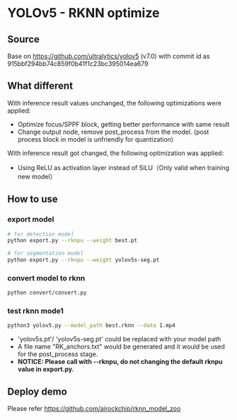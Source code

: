 # YOLOv5 - RKNN optimize

## Source

  Base on https://github.com/ultralytics/yolov5 (v7.0) with commit id as 915bbf294bb74c859f0b41f1c23bc395014ea679



## What different

With inference result values unchanged, the following optimizations were applied:

- Optimize focus/SPPF block, getting better performance with same result
- Change output node, remove post_process from the model. (post process block in model is unfriendly for quantization)



With inference result got changed, the following optimization was applied:

- Using ReLU as activation layer instead of SiLU（Only valid when training new model）



## How to use

### export model
```bash
# for detection model
python export.py --rknpu --weight best.pt

# for segmentation model
python export.py --rknpu --weight yolov5s-seg.pt
```

### convert model to rknn
```bash
python convert/convert.py
```

### test rknn mode1
```bash
python3 yolov5.py --model_path best.rknn --data 1.mp4
```


- 'yolov5s.pt'/ 'yolov5s-seg.pt' could be replaced with your model path
- A file name "RK_anchors.txt" would be generated and it would be used for the post_process stage. 
- **NOTICE: Please call with --rknpu, do not changing the default rknpu value in export.py.** 



## Deploy demo

Please refer https://github.com/airockchip/rknn_model_zoo

